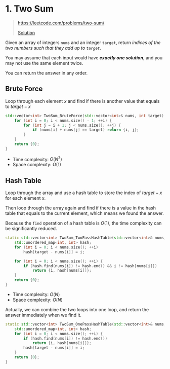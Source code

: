 # 1. Two Sum

> https://leetcode.com/problems/two-sum/
> 
> [Solution](../src/1_two_sum.h)

Given an array of integers `nums` and an integer `target`, return _indices of the two numbers such that they add up to `target`._

You may assume that each input would have **_exactly one solution_**, and you may not use the same element twice.

You can return the answer in any order.

## Brute Force

Loop through each element $x$ and find if there is another value that equals to $target - x$

```c++
std::vector<int> TwoSum_BruteForce(std::vector<int>& nums, int target) {
    for (int i = 0; i < nums.size() - 1; ++i) {
        for (int j = i + 1; j < nums.size(); ++j) {
            if (nums[i] + nums[j] == target) return {i, j};
        }
    }
    return {0};
}
```

- Time complexity: $O(N^2)$
- Space complexity: $O(1)$

## Hash Table

Loop through the array and use a hash table to store the index of $target - x$ for each element $x$.

Then loop through the array again and find if there is a value in the hash table that equals to the current element, which means we found the answer.

Because the `find` operation of a hash table is $O(1)$, the time complexity can be significantly reduced.

```c++
static std::vector<int> TwoSum_TwoPassHashTable(std::vector<int>& nums, int target) {
    std::unordered_map<int, int> hash;
    for (int i = 0; i < nums.size(); ++i)
        hash[target - nums[i]] = i;

    for (int i = 0; i < nums.size(); ++i) {
        if (hash.find(nums[i]) != hash.end() && i != hash[nums[i]])
            return {i, hash[nums[i]]};
    }
    return {0};
}
```

- Time complexity: $O(N)$
- Space complexity: $O(N)$

Actually, we can combine the two loops into one loop, and return the answer immediately when we find it.

```c++
static std::vector<int> TwoSum_OnePassHashTable(std::vector<int>& nums, int target) {
    std::unordered_map<int, int> hash;
    for (int i = 0; i < nums.size(); ++i) {
        if (hash.find(nums[i]) != hash.end())
            return {i, hash[nums[i]]};
        hash[target - nums[i]] = i;
    }
    return {0};
}
```